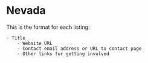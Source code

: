 # Nevada

This is the format for each listing:

```
- Title
    - Website URL
    - Contact email address or URL to contact page
    - Other links for getting involved
```
